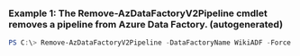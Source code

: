 ### Example 1: The Remove-AzDataFactoryV2Pipeline cmdlet removes a pipeline from Azure Data Factory. (autogenerated)
```powershell
PS C:\> Remove-AzDataFactoryV2Pipeline -DataFactoryName WikiADF -Force  -Name DPWikisample -ResourceGroupName ADF
```

